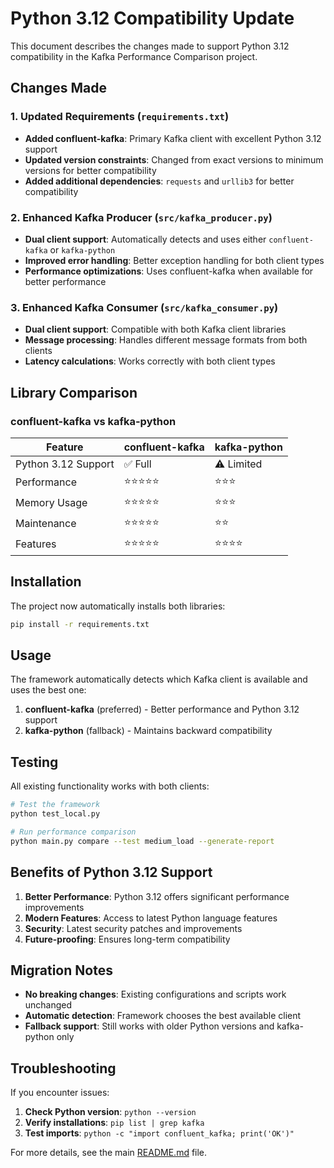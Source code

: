 # Python 3.12 Compatibility Update

This document describes the changes made to support Python 3.12 compatibility in the Kafka Performance Comparison project.

## Changes Made

### 1. Updated Requirements (`requirements.txt`)

- **Added confluent-kafka**: Primary Kafka client with excellent Python 3.12 support
- **Updated version constraints**: Changed from exact versions to minimum versions for better compatibility
- **Added additional dependencies**: `requests` and `urllib3` for better compatibility

### 2. Enhanced Kafka Producer (`src/kafka_producer.py`)

- **Dual client support**: Automatically detects and uses either `confluent-kafka` or `kafka-python`
- **Improved error handling**: Better exception handling for both client types
- **Performance optimizations**: Uses confluent-kafka when available for better performance

### 3. Enhanced Kafka Consumer (`src/kafka_consumer.py`)

- **Dual client support**: Compatible with both Kafka client libraries
- **Message processing**: Handles different message formats from both clients
- **Latency calculations**: Works correctly with both client types

## Library Comparison

### confluent-kafka vs kafka-python

| Feature | confluent-kafka | kafka-python |
|---------|----------------|--------------|
| Python 3.12 Support | ✅ Full | ⚠️ Limited |
| Performance | ⭐⭐⭐⭐⭐ | ⭐⭐⭐ |
| Memory Usage | ⭐⭐⭐⭐⭐ | ⭐⭐⭐ |
| Maintenance | ⭐⭐⭐⭐⭐ | ⭐⭐ |
| Features | ⭐⭐⭐⭐⭐ | ⭐⭐⭐⭐ |

## Installation

The project now automatically installs both libraries:

```bash
pip install -r requirements.txt
```

## Usage

The framework automatically detects which Kafka client is available and uses the best one:

1. **confluent-kafka** (preferred) - Better performance and Python 3.12 support
2. **kafka-python** (fallback) - Maintains backward compatibility

## Testing

All existing functionality works with both clients:

```bash
# Test the framework
python test_local.py

# Run performance comparison
python main.py compare --test medium_load --generate-report
```

## Benefits of Python 3.12 Support

1. **Better Performance**: Python 3.12 offers significant performance improvements
2. **Modern Features**: Access to latest Python language features
3. **Security**: Latest security patches and improvements
4. **Future-proofing**: Ensures long-term compatibility

## Migration Notes

- **No breaking changes**: Existing configurations and scripts work unchanged
- **Automatic detection**: Framework chooses the best available client
- **Fallback support**: Still works with older Python versions and kafka-python only

## Troubleshooting

If you encounter issues:

1. **Check Python version**: `python --version`
2. **Verify installations**: `pip list | grep kafka`
3. **Test imports**: `python -c "import confluent_kafka; print('OK')"`

For more details, see the main [README.md](README.md) file.
